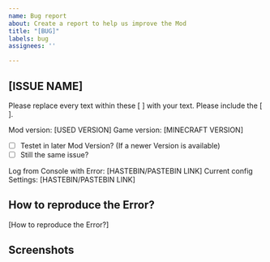```yaml
---
name: Bug report
about: Create a report to help us improve the Mod
title: "[BUG]"
labels: bug
assignees: ''

---
```


[ISSUE NAME]
---
Please replace every text within these [ ] with your text. Please include the [ ].

Mod version: [USED VERSION]
Game version: [MINECRAFT VERSION]
 - [ ] Testet in later Mod Version? (If a newer Version is available)
 - [ ] Still the same issue?

Log from Console with Error:  [HASTEBIN/PASTEBIN LINK]
Current config Settings: [HASTEBIN/PASTEBIN LINK]

How to reproduce the Error?
---
[How to reproduce the Error?]

Screenshots
---
